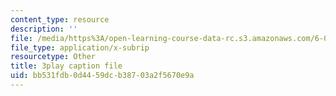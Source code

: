 ```yaml
---
content_type: resource
description: ''
file: /media/https%3A/open-learning-course-data-rc.s3.amazonaws.com/6-042j-mathematics-for-computer-science-spring-2015/bb531fdb0d4459dcb38703a2f5670e9a_HZLKDC9OSaQ.vtt
file_type: application/x-subrip
resourcetype: Other
title: 3play caption file
uid: bb531fdb-0d44-59dc-b387-03a2f5670e9a
---
```

